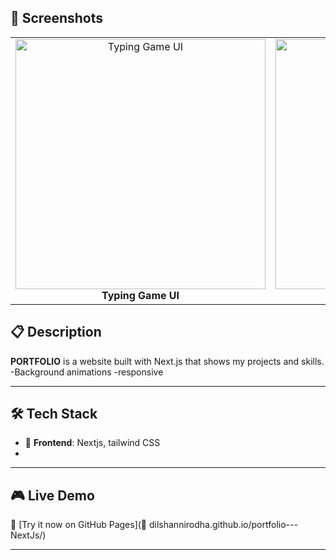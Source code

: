 
## 📸 Screenshots

<table>
  <tr>
    <td align="center">
      <img src="screenshots/home.png" width="400" alt="Typing Game UI" /><br/>
      <b>Typing Game UI</b>
    </td>
    <td align="center">
      <img src="screenshots/about.png" width="400" alt="Typing Test UI" /><br/>
      <b>Typing Test UI</b>
    </td>
     <td align="center">
      <img src="screenshots/projects.png" width="400" alt="Typing Test UI" /><br/>
      <b>Typing Test UI</b>
    </td>
     <td align="center">
      <img src="screenshots/contacts.png" width="400" alt="Typing Test UI" /><br/>
      <b>Typing Test UI</b>
    </td>
  </tr>
</table>

## 📋 Description

**PORTFOLIO** is a website built with Next.js that shows my projects and skills. 
-Background animations
-responsive

---

## 🛠 Tech Stack

- 🎯 **Frontend**: Nextjs, tailwind CSS
- 
---
## 🎮 Live Demo
🔗 [Try it now on GitHub Pages](🔗 dilshannirodha.github.io/portfolio---NextJs/)

---




